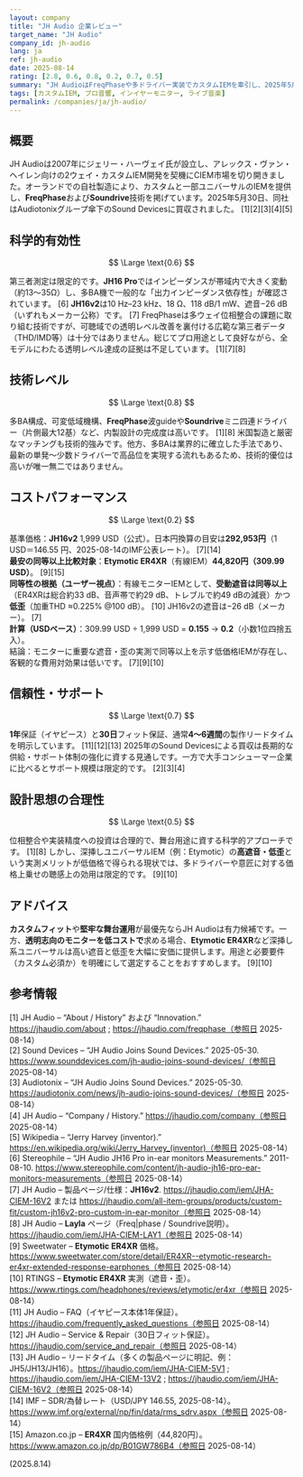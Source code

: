 ```yaml
---
layout: company
title: "JH Audio 企業レビュー"
target_name: "JH Audio"
company_id: jh-audio
lang: ja
ref: jh-audio
date: 2025-08-14
rating: [2.8, 0.6, 0.8, 0.2, 0.7, 0.5]
summary: "JH AudioはFreqPhaseや多ドライバー実装でカスタムIEMを牽引し、2025年5月にSound Devices（Audiotonix傘下）に買収されましたが、測定に基づく実力に対して大幅に安価な代替品が存在し、客観的な価値は厳しく見えます。"
tags: [カスタムIEM, プロ音響, インイヤーモニター, ライブ音楽]
permalink: /companies/ja/jh-audio/
---
```


## 概要

JH Audioは2007年にジェリー・ハーヴェイ氏が設立し、アレックス・ヴァン・ヘイレン向けの2ウェイ・カスタムIEM開発を契機にCIEM市場を切り開きました。オーランドでの自社製造により、カスタムと一部ユニバーサルのIEMを提供し、**FreqPhase**および**Soundrive**技術を掲げています。2025年5月30日、同社はAudiotonixグループ傘下のSound Devicesに買収されました。 [1][2][3][4][5]

## 科学的有効性

$$ \Large \text{0.6} $$

第三者測定は限定的です。**JH16 Pro**ではインピーダンスが帯域内で大きく変動（約13～35Ω）し、多BA機で一般的な「出力インピーダンス依存性」が確認されています。 [6] **JH16v2**は10 Hz–23 kHz、18 Ω、118 dB/1 mW、遮音−26 dB（いずれもメーカー公称）です。 [7] FreqPhaseは多ウェイ位相整合の課題に取り組む技術ですが、可聴域での透明レベル改善を裏付ける広範な第三者データ（THD/IMD等）は十分ではありません。総じてプロ用途として良好ながら、全モデルにわたる透明レベル達成の証拠は不足しています。 [1][7][8]

## 技術レベル

$$ \Large \text{0.8} $$

多BA構成、可変低域機構、**FreqPhase**波guideや**Soundrive**ミニ四連ドライバー（片側最大12基）など、内製設計の完成度は高いです。 [1][8] 米国製造と厳密なマッチングも技術的強みです。他方、多BAは業界的に確立した手法であり、最新の単発〜少数ドライバーで高品位を実現する流れもあるため、技術的優位は高いが唯一無二ではありません。

## コストパフォーマンス

$$ \Large \text{0.2} $$

基準価格：**JH16v2** 1,999 USD（公式）。日本円換算の目安は**292,953円**（1 USD＝146.55 円、2025-08-14のIMF公表レート）。 [7][14]  
**最安の同等以上比較対象**：**Etymotic ER4XR**（有線IEM）**44,820円（309.99 USD）**。 [9][15]  
**同等性の根拠（ユーザー視点）**：有線モニターIEMとして、**受動遮音は同等以上**（ER4XRは総合約33 dB、音声帯で約29 dB、トレブルで約49 dBの減衰）かつ**低歪**（加重THD ≈0.225% @100 dB）。 [10] JH16v2の遮音は−26 dB（メーカー）。 [7]  
**計算（USDベース）**：309.99 USD ÷ 1,999 USD = **0.155** → **0.2**（小数1位四捨五入）。  
結論：モニターに重要な遮音・歪の実測で同等以上を示す低価格IEMが存在し、客観的な費用対効果は低いです。 [7][9][10]

## 信頼性・サポート

$$ \Large \text{0.7} $$

**1年**保証（イヤピース）と**30日**フィット保証、通常**4～6週間**の製作リードタイムを明示しています。 [11][12][13] 2025年のSound Devicesによる買収は長期的な供給・サポート体制の強化に資する見通しです。一方で大手コンシューマー企業に比べるとサポート規模は限定的です。 [2][3][4]

## 設計思想の合理性

$$ \Large \text{0.5} $$

位相整合や実装精度への投資は合理的で、舞台用途に資する科学的アプローチです。 [1][8] しかし、深挿しユニバーサルIEM（例：Etymotic）の**高遮音・低歪**という実測メリットが低価格で得られる現状では、多ドライバーや意匠に対する価格上乗せの聴感上の効用は限定的です。 [9][10]

## アドバイス

**カスタムフィット**や**堅牢な舞台運用**が最優先ならJH Audioは有力候補です。一方、**透明志向のモニターを低コストで**求める場合、**Etymotic ER4XR**など深挿し系ユニバーサルは高い遮音と低歪を大幅に安価に提供します。用途と必要要件（カスタム必須か）を明確にして選定することをおすすめします。 [9][10]

## 参考情報

[1] JH Audio – “About / History” および “Innovation.” https://jhaudio.com/about ; https://jhaudio.com/freqphase（参照日 2025-08-14）  
[2] Sound Devices – “JH Audio Joins Sound Devices.” 2025-05-30. https://www.sounddevices.com/jh-audio-joins-sound-devices/（参照日 2025-08-14）  
[3] Audiotonix – “JH Audio Joins Sound Devices.” 2025-05-30. https://audiotonix.com/news/jh-audio-joins-sound-devices/（参照日 2025-08-14）  
[4] JH Audio – “Company / History.” https://jhaudio.com/company（参照日 2025-08-14）  
[5] Wikipedia – “Jerry Harvey (inventor).” https://en.wikipedia.org/wiki/Jerry_Harvey_(inventor)（参照日 2025-08-14）  
[6] Stereophile – “JH Audio JH16 Pro in-ear monitors Measurements.” 2011-08-10. https://www.stereophile.com/content/jh-audio-jh16-pro-ear-monitors-measurements（参照日 2025-08-14）  
[7] JH Audio – 製品ページ/仕様：**JH16v2**. https://jhaudio.com/iem/JHA-CIEM-16V2 または https://jhaudio.com/all-item-groups/products/custom-fit/custom-jh16v2-pro-custom-in-ear-monitor（参照日 2025-08-14）  
[8] JH Audio – **Layla** ページ（Freq|phase / Soundrive説明）。https://jhaudio.com/iem/JHA-CIEM-LAY1（参照日 2025-08-14）  
[9] Sweetwater – **Etymotic ER4XR** 価格。https://www.sweetwater.com/store/detail/ER4XR--etymotic-research-er4xr-extended-response-earphones（参照日 2025-08-14）  
[10] RTINGS – **Etymotic ER4XR** 実測（遮音・歪）。https://www.rtings.com/headphones/reviews/etymotic/er4xr（参照日 2025-08-14）  
[11] JH Audio – FAQ（イヤピース本体1年保証）。https://jhaudio.com/frequently_asked_questions（参照日 2025-08-14）  
[12] JH Audio – Service & Repair（30日フィット保証）。https://jhaudio.com/service_and_repair（参照日 2025-08-14）  
[13] JH Audio – リードタイム（多くの製品ページに明記、例：JH5/JH13/JH16）。https://jhaudio.com/iem/JHA-CIEM-5V1 ; https://jhaudio.com/iem/JHA-CIEM-13V2 ; https://jhaudio.com/iem/JHA-CIEM-16V2（参照日 2025-08-14）  
[14] IMF – SDR/為替レート（USD/JPY 146.55, 2025-08-14）。https://www.imf.org/external/np/fin/data/rms_sdrv.aspx（参照日 2025-08-14）  
[15] Amazon.co.jp – **ER4XR** 国内価格例（44,820円）。https://www.amazon.co.jp/dp/B01GW786B4（参照日 2025-08-14）

(2025.8.14)

